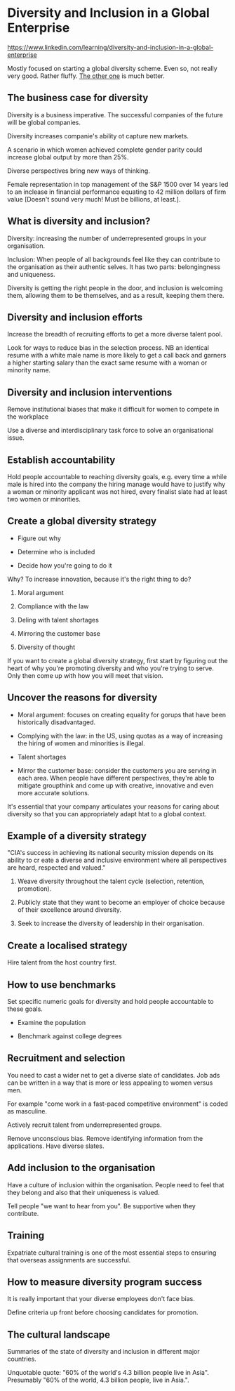 # Diversity and Inclusion in a Global Enterprise

https://www.linkedin.com/learning/diversity-and-inclusion-in-a-global-enterprise

Mostly focused on starting a global diversity scheme.  Even so, not
really very good.  Rather fluffy.  [The other
one](https://www.linkedin.com/learning/diversity-inclusion-and-belonging)
is much better.

## The business case for diversity

Diversity is a business imperative.  The successful companies of the
future will be global companies.

Diversity increases companie's ability ot capture new markets.

A scenario in which women achieved complete gender parity could
increase global output by more than 25%.

Diverse perspectives bring new ways of thinking.

Female representation in top management of the S&P 1500 over 14 years
led to an inclease in financial performance equating to 42 million
dollars of firm value [Doesn't sound very much!  Must be billions, at
least.].

## What is diversity and inclusion?

Diversity: increasing the number of underrepresented groups in your
organisation.

Inclusion: When people of all backgrounds feel like they can
contribute to the organisation as their authentic selves.  It has two
parts: belongingness and uniqueness.

Diversity is getting the right people in the door, and inclusion is
welcoming them, allowing them to be themselves, and as a result,
keeping them there.

## Diversity and inclusion efforts

Increase the breadth of recruiting efforts to get a more diverse
talent pool.

Look for ways to reduce bias in the selection process.  NB an
identical resume with a white male name is more likely to get a call
back and garners a higher starting salary than the exact same resume
with a woman or minority name.

## Diversity and inclusion interventions

Remove institutional biases that make it difficult for women to
compete in the workplace

Use a diverse and interdisciplinary task force to solve an
organisational issue.

## Establish accountability

Hold people accountable to reaching diversity goals, e.g. every time a
while male is hired into the company the hiring manage would have to
justify why a woman or minority applicant was not hired, every
finalist slate had at least two women or minorities.

## Create a global diversity strategy

* Figure out why

* Determine who is included

* Decide how you're going to do it

Why?  To increase innovation, because it's the right thing to do?

1. Moral argument

2. Compliance with the law

3. Deling with talent shortages

4. Mirroring the customer base

5. Diversity of thought

If you want to create a global diversity strategy, first start by
figuring out the heart of why you're promoting diversity and who
you're trying to serve.  Only then come up with how you will meet that
vision.

## Uncover the reasons for diversity

* Moral argument: focuses on creating equality for gorups that have
  been historically disadvantaged.

* Complying with the law: in the US, using quotas as a way of
  increasing the hiring of women and minorities is illegal.

* Talent shortages

* Mirror the customer base: consider the customers you are serving in
  each area.  When people have different perspectives, they're able to
  mitigate groupthink and come up with creative, innovative and even
  more accurate solutions.

It's essential that your company articulates your reasons for caring
about diversity so that you can appropriately adapt htat to a global
context.

## Example of a diversity strategy

"CIA's success in achieving its national security mission depends on
its ability to cr eate a diverse and inclusive environment where all
perspectives are heard, respected and valued."

1. Weave diversity throughout the talent cycle (selection, retention,
promotion).

2. Publicly state that they want to become an employer of choice
because of their excellence around diversity.

3. Seek to increase the diversity of leadership in their organisation.

## Create a localised strategy

Hire talent from the host country first.

## How to use benchmarks

Set specific numeric goals for diversity and hold people accountable
to these goals.

* Examine the population

* Benchmark against college degrees

## Recruitment and selection

You need to cast a wider net to get a diverse slate of candidates.
Job ads can be written in a way that is more or less appealing to
women versus men.

For example "come work in a fast-paced competitive environment" is
coded as masculine.

Actively recruit talent from underrepresented groups.

Remove unconscious bias.  Remove identifying information from the
applications.  Have diverse slates.

## Add inclusion to the organisation

Have a culture of inclusion within the organisation.  People need to
feel that they belong and also that their uniqueness is valued.

Tell people "we want to hear from you".  Be supportive when they
contribute.

## Training

Expatriate cultural training is one of the most essential steps to
ensuring that overseas assignments are successful.

## How to measure diversity program success

It is really important that your diverse employees don't face bias.

Define criteria up front before choosing candidates for promotion.

## The cultural landscape

Summaries of the state of diversity and inclusion in different major
countries.

Unquotable quote: "60% of the world's 4.3 billion people live in
Asia".  Presumably "60% of the world, 4.3 billion people, live in
Asia.".

